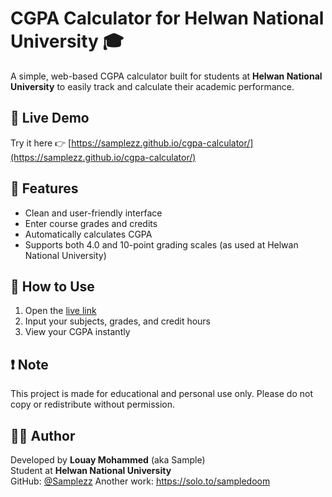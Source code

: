 # CGPA Calculator for Helwan National University 🎓

A simple, web-based CGPA calculator built for students at **Helwan National University** to easily track and calculate their academic performance.

## 🔗 Live Demo
Try it here 👉 [https://samplezz.github.io/cgpa-calculator/](https://samplezz.github.io/cgpa-calculator/)

## 📌 Features
- Clean and user-friendly interface
- Enter course grades and credits
- Automatically calculates CGPA
- Supports both 4.0 and 10-point grading scales (as used at Helwan National University)

## 🚀 How to Use
1. Open the [live link](https://samplezz.github.io/cgpa-calculator/)
2. Input your subjects, grades, and credit hours
3. View your CGPA instantly

## ❗ Note
This project is made for educational and personal use only. Please do not copy or redistribute without permission.

## 👨‍💻 Author
Developed by **Louay Mohammed** (aka Sample)  
Student at **Helwan National University**  
GitHub: [@Samplezz](https://github.com/Samplezz)
Another work: https://solo.to/sampledoom
